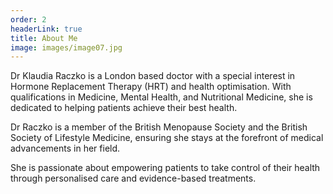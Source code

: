```yaml
---
order: 2
headerLink: true
title: About Me
image: images/image07.jpg
---
```


Dr Klaudia Raczko is a London based doctor with a special interest in Hormone Replacement Therapy (HRT) and health optimisation. With qualifications in Medicine, Mental Health, and Nutritional Medicine, she is dedicated to helping patients achieve their best health.

Dr Raczko is a member of the British Menopause Society and the British Society of Lifestyle Medicine, ensuring she stays at the forefront of medical advancements in her field.

She is passionate about empowering patients to take control of their health through personalised care and evidence-based treatments.

